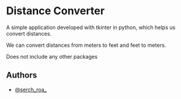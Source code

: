 
# Distance Converter

A simple application developed with tkinter in python, which helps us convert distances.

We can convert distances from meters to feet and feet to meters.

Does not include any other packages
## Authors

- [@serch_roa_](https://github.com/furbis99)

